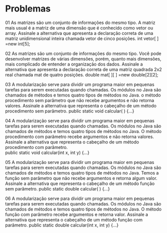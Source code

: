 # Problemas

01
​As matrizes são um conjunto de informações do mesmo tipo. A matriz mais usual é a matriz de uma dimensão que é conhecido como vetor ou array. Assinale a alternativa que apresenta a declaração correta de uma matriz unidimensional inteira chamada vetor de cinco posições.
​int vetor[ ] =new int[5];


02
​As matrizes são um conjunto de informações do mesmo tipo. Você pode desenvolver matrizes de várias dimensões, porém, quanto mais dimensões, mais complicado de entender a organização dos dados. Assinale a alternativa que apresenta a declaração correta de uma matriz quadrada 2x2 real chamada mat de quatro posições.
​double mat[ ][ ] =new double[2][2];


03
​A modularização serve para dividir um programa maior em pequenas tarefas para serem executadas quando chamadas. Os módulos no Java são chamados de métodos e temos quatro tipos de métodos no Java. o método procedimento sem parâmetro que não recebe argumentos e não retorna valores. Assinale a alternativa que representa o cabeçalho de um método procedimento sem parâmetro.
public static void calcular( ) {…}


04
​A modularização serve para dividir um programa maior em pequenas tarefas para serem executadas quando chamadas. Os módulos no Java são chamados de métodos e temos quatro tipos de métodos no Java. O método procedimento com parâmetro recebe argumentos e não retorna valores. Assinale a alternativa que representa o cabeçalho de um método procedimento com parâmetro.\
​public static void calcular(int x, int y) {…}


05
​A modularização serve para dividir um programa maior em pequenas tarefas para serem executadas quando chamadas. Os módulos no Java são chamados de métodos e temos quatro tipos de métodos no Java. Temos a função sem parâmetro que não recebe argumentos e retorna algum valor. Assinale a alternativa que representa o cabeçalho de um método função sem parâmetro.
​public static double calcular( ) {…}


06
​A modularização serve para dividir um programa maior em pequenas tarefas para serem executadas quando chamadas. Os módulos no Java são chamados de métodos e temos quatro tipos de métodos no Java. O método função com parâmetro recebe argumentos e retorna valor. Assinale a alternativa que representa o cabeçalho de um método função com parâmetro.
​public static double calcular(int x, int y) {…}


